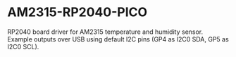 # AM2315-RP2040-PICO
RP2040 board driver for AM2315 temperature and humidity sensor. Example outputs over USB using default I2C pins (GP4 as I2C0 SDA, GP5 as I2C0 SCL).
